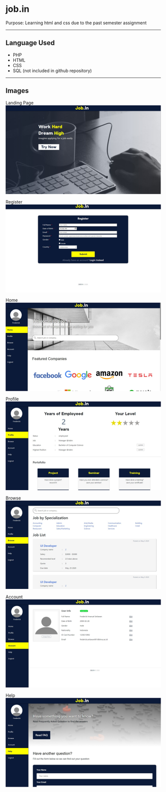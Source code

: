 # job.in
Purpose: Learning html and css due to the past semester assignment

_____________________________________________________________________________
## Language Used
- PHP
- HTML
- CSS
- SQL (not included in github repository)

_____________________________________________________________________________
## Images

Landing Page
![Index](./screenshots/index.jpg)

Register
![Register](./screenshots/register.jpg)

Home
![Register](./screenshots/home.jpg)

Profile
![Register](./screenshots/profile.jpg)

Browse
![Register](./screenshots/browse.jpg)

Account
![Register](./screenshots/account.jpg)

Help
![Register](./screenshots/help.jpg)
